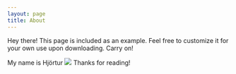 ```yaml
---
layout: page
title: About
---
```


<p class="message">
  Hey there! This page is included as an example. Feel free to customize it for your own use upon downloading. Carry on!
</p>

My name is Hjörtur
<img src='../images/profile.jpg'>
Thanks for reading!
